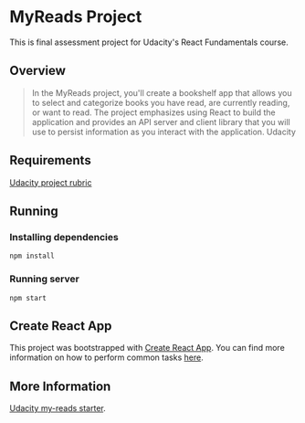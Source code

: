 # MyReads Project
This is final assessment project for Udacity's React Fundamentals course.


## Overview
> In the MyReads project, you'll create a bookshelf app that allows you to select and categorize books you have read, are currently reading, or want to read. The project emphasizes using React to build the application and provides an API server and client library that you will use to persist information as you interact with the application.
> Udacity


## Requirements
[Udacity project rubric](https://review.udacity.com/#!/rubrics/918/view)


## Running
### Installing dependencies
```
npm install
```

### Running server
```
npm start
```


## Create React App
This project was bootstrapped with [Create React App](https://github.com/facebookincubator/create-react-app). You can find more information on how to perform common tasks [here](https://github.com/facebookincubator/create-react-app/blob/master/packages/react-scripts/template/README.md).

## More Information
[Udacity my-reads starter](https://github.com/udacity/reactnd-project-myreads-starter).
